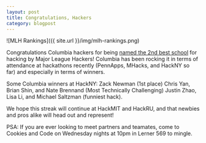 ```yaml
---
layout: post
title: Congratulations, Hackers
category: blogpost
---
```


![MLH Rankings]({{ site.url }}/img/mlh-rankings.png)

Congratulations Columbia hackers for being [named the 2nd best school](http://mlh.io/blog/standings-are-live-10-02-2013/) for hacking by Major League Hackers! Columbia has been rocking it in terms of attendance at hackathons recently (PennApps, MHacks, and HackNY so far) and especially in terms of winners.

Some Columbia winners at HackNY:
Zack Newman (1st place)
Chris Yan, Brian Shin, and Nate Brennand (Most Technically Challenging)
Justin Zhao, Lisa Li, and Michael Saltzman (funniest hack).

We hope this streak will continue at HackMIT and HackRU, and that newbies and pros alike will head out and represent!

PSA: If you are ever looking to meet partners and teamates, come to Cookies and Code on Wednesday nights at 10pm in Lerner 569 to mingle.
